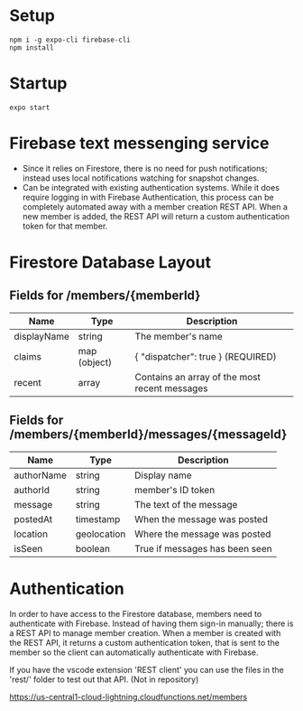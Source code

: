 <!-- Comment -->

# Setup

```
npm i -g expo-cli firebase-cli
npm install
```

# Startup

```
expo start
```

# Firebase text messenging service

- Since it relies on Firestore, there is no need for push notifications; instead uses local notifications watching for snapshot changes.
- Can be integrated with existing authentication systems. While it does require logging in with Firebase Authentication, this process can be completely automated away with a member creation REST API. When a new member is added, the REST API will return a custom authentication token for that member.

# Firestore Database Layout

## Fields for /members/{memberId}

| Name        | Type         | Description                                   |
| ----------- | ------------ | --------------------------------------------- |
| displayName | string       | The member's name                             |
| claims      | map (object) | { "dispatcher": true } (REQUIRED)             |
| recent      | array        | Contains an array of the most recent messages |

## Fields for /members/{memberId}/messages/{messageId}

| Name       | Type        | Description                    |
| ---------- | ----------- | ------------------------------ |
| authorName | string      | Display name                   |
| authorId   | string      | member's ID token              |
| message    | string      | The text of the message        |
| postedAt   | timestamp   | When the message was posted    |
| location   | geolocation | Where the message was posted   |
| isSeen     | boolean     | True if messages has been seen |

# Authentication

In order to have access to the Firestore database, members need to authenticate with Firebase. Instead of having them sign-in manually; there is a REST API to manage member creation. When a member is created with the REST API, it returns a custom authentication token, that is sent to the member so the client can automatically authenticate with Firebase.

If you have the vscode extension 'REST client' you can use the files in the 'rest/' folder to test out that API. (Not in repository)

https://us-central1-cloud-lightning.cloudfunctions.net/members
